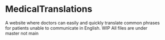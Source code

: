 # MedicalTranslations
A website where doctors can easily and quickly translate common phrases for patients unable to communicate in English. WIP
All files are under master not main
